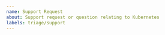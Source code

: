 ```yaml
---
name: Support Request
about: Support request or question relating to Kubernetes
labels: triage/support
---
```


<!--
STOP -- PLEASE READ!

GitHub is not the right place for support requests.

If you're looking for help, check [Stack Overflow](https://stackoverflow.com/questions/tagged/kubernetes) and the [troubleshooting guide](https://kubernetes.io/docs/tasks/debug-application-cluster/troubleshooting/).

You can also post your question on the [Kubernetes Slack](http://slack.k8s.io/) or the [Discuss Kubernetes](https://discuss.kubernetes.io/) forum.

If the matter is security related, please disclose it privately via https://kubernetes.io/security/.
-->

